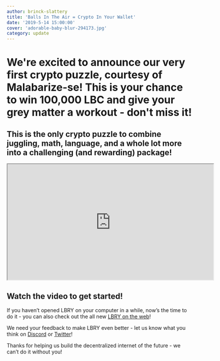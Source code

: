 ```yaml
---
author: brinck-slattery
title: 'Balls In The Air = Crypto In Your Wallet'
date: '2019-5-14 15:00:00'
cover: 'adorable-baby-blur-294173.jpg'
category: update
---
```

# We're excited to announce our very first crypto puzzle, courtesy of Malabarize-se! This is your chance to win 100,000 LBC and give your grey matter a workout - don't miss it!

## This is the only crypto puzzle to combine juggling, math, language, and a whole lot more into a challenging (and rewarding) package!

<iframe width="560" height="315" src="https://lbry.tv/$/embed/siteswapping/7deefad0ace0867cde5541ce9c08120c7bff5eb4" allowfullscreen></iframe>

## Watch the video to get started!

If you haven’t opened LBRY on your computer in a while, now’s the time to do it - you can also check out the all new [LBRY on the web](https://beta.lbry.tv)!

We need your feedback to make LBRY even better - let us know what you think on [Discord](https://chat.lbry.com) or [Twitter](https://www.twitter.com/lbryio)! 

Thanks for helping us build the decentralized internet of the future - we can’t do it without you!
